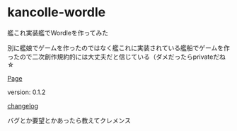 # kancolle-wordle

艦これ実装艦でWordleを作ってみた

別に艦娘でゲームを作ったのではなく艦これに実装されている艦船でゲームを作ったので二次創作規約的には大丈夫だと信じている（ダメだったらprivateだね☆

[Page](//mentai-mayo.github.io/kancolle-wordle/)

version: 0.1.2

[changelog](changelog.md)

バグとか要望とかあったら教えてクレメンス
